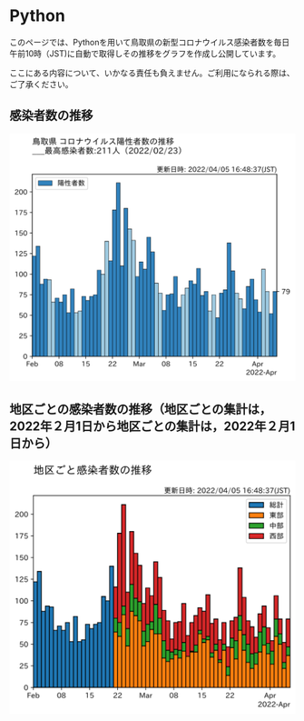 # Python
このページでは、Pythonを用いて鳥取県の新型コロナウイルス感染者数を毎日午前10時（JST)に自動で取得しその推移をグラフを作成し公開しています。

ここにある内容について、いかなる責任も負えません。ご利用になられる際は、ご了承ください。
## 感染者数の推移

![fig1](covid19/Data/fig/graph/tottori.svg)
## 地区ごとの感染者数の推移（地区ごとの集計は，2022年２月1日から地区ごとの集計は，2022年２月1日から）

![fig2](covid19/Data/fig/graph/tottori-area.svg)
